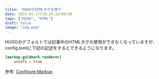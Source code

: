 ```yaml
---
title: 'HUGOでHTMLタグを使う'
date: 2023-01-17T19:20:32+09:00
tags: ["HUGO", "HTML"]
draft: false
image: "img.png"
---
```


HUGOのデフォルトでは記事中のHTMLタグの使用ができなくなっていますが、config.tomlに下記の記述をするとできるようになります。

```toml
[markup.goldmark.renderer]
    unsafe = true
```

参考: [Configure Markup](https://gohugo.io/getting-started/configuration-markup)
